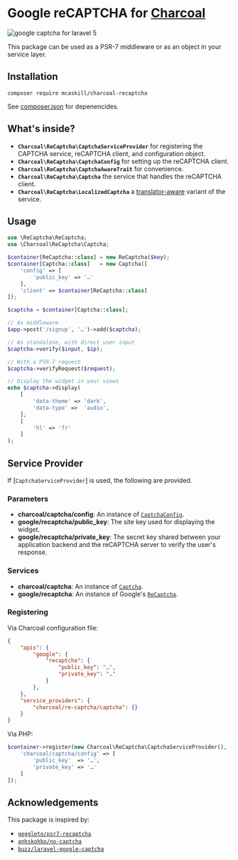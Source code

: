 # Google reCAPTCHA for [Charcoal][charcoal-app]

![google captcha for laravel 5](http://i.imgur.com/aHBOqAS.gif)

This package can be used as a PSR-7 middleware or as an object in your service layer.

## Installation

```shell
composer require mcaskill/charcoal-recaptcha
```

See [composer.json](composer.json) for depenencides.

## What's inside?

-   **`Charcoal\ReCaptcha\CaptchaServiceProvider`**
    for registering the CAPTCHA service, reCAPTCHA client, and configuration object.
-   **`Charcoal\ReCaptcha\CaptchaConfig`**
    for setting up the reCAPTCHA client.
-   **`Charcoal\ReCaptcha\CaptchaAwareTrait`**
    for convenience.
-   **`Charcoal\ReCaptcha\Captcha`**
    the service that handles the reCAPTCHA client.
-   **`Charcoal\ReCaptcha\LocalizedCaptcha`**
    a [translator-aware](charcoal-translator) variant of the service.

## Usage

```php
use \ReCaptcha\ReCaptcha;
use \Charcoal\ReCaptcha\Captcha;

$container[ReCaptcha::class] = new ReCaptcha($key);
$container[Captcha::class]   = new Captcha([
    'config' => [
        'public_key' => '…'
    ],
    'client' => $container[ReCaptcha::class]
]);

$captcha = $container[Captcha::class];

// As middleware
$app->post('/signup', '…')->add($captcha);

// As standalone, with direct user input
$captcha->verify($input, $ip);

// With a PSR-7 request
$captcha->verifyRequest($request);

// Display the widget in your views
echo $captcha->display(
    [
        'data-theme' => 'dark',
        'data-type' =>  'audio',
    ],
    [
        'hl' => 'fr'
    ]
);
```

## Service Provider

If [`CaptchaServiceProvider`] is used, the following are provided.

### Parameters

-   **charcoal/captcha/config**: An instance of [`CaptchaConfig`](src/CaptchaConfig.php).
-   **google/recaptcha/public_key**: The site key used for displaying the widget.
-   **google/recaptcha/private_key**: The secret key shared between your application backend and the reCAPTCHA server to verify the user's response.

### Services

-   **charcoal/captcha**: An instance of [`Captcha`](src/CaptchaConfig.php).
-   **google/recaptcha**: An instance of Google's [`ReCaptcha`][recaptcha-class].

### Registering

Via Charcoal configuration file:

```json
{
    "apis": {
        "google": {
            "recaptcha": {
                "public_key": "…",
                "private_key": "…"
            }
        },
    },
    "service_providers": {
        "charcoal/re-captcha/captcha": {}
    }
}
```

Via PHP:

```php
$container->register(new Charcoal\ReCaptcha\CaptchaServiceProvider(), [
    'charcoal/captcha/config' => [
        'public_key'  => '…',
        'private_key' => '…'
    ]
]);
```

## Acknowledgements

This package is inspired by:

- [`geggleto/psr7-recaptcha`](https://github.com/geggleto/psr7-recaptcha)
- [`anhskohbo/no-captcha`](https://github.com/anhskohbo/no-captcha)
- [`buzz/laravel-google-captcha`](https://github.com/thinhbuzz/laravel-google-captcha)

[charcoal-app]: https://github.com/locomotivemtl/charcoal-app
[charcoal-translator]: https://github.com/locomotivemtl/charcoal-translator
[recaptcha]: https://github.com/google/recaptcha
[recaptcha-class]: https://github.com/google/recaptcha/blob/master/src/ReCaptcha/ReCaptcha.php
